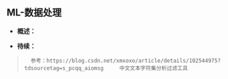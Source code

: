 ## ML-数据处理
- **概述：**
>
>
>
>
>
>
>
>
>
>
>
>
>
>
>
>
>
>
>
>
>
>
>
>
>
>
>
>

- **待续：**
>       参考：https://blog.csdn.net/xmxoxo/article/details/102544975?tdsourcetag=s_pcqq_aiomsg     中文文本字符集分析过滤工具
>
>
>
>
>
>
>
>
>
>
>
>
>
>
>
>
>
>
>
